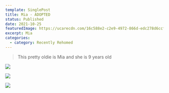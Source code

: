 ```yaml
---
template: SinglePost
title: Mia - ADOPTED
status: Published
date: 2021-10-25
featuredImage: https://ucarecdn.com/16c588e2-c2e9-4972-866d-edc278d6ccf7/-/crop/468x291/0,46/-/preview/
excerpt: Mia
categories:
  - category: Recently Rehomed
---
```

> This pretty oldie is Mia and she is 9 years old 

![](https://ucarecdn.com/f8149d3f-df5f-4398-80fc-0750c892c687/)

![](https://ucarecdn.com/910f793d-64fe-45e6-982b-6d5aef19a69f/)

![](https://ucarecdn.com/540a0266-fab7-4182-a276-e5bb26aa55c7/)